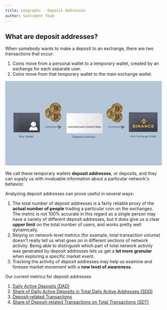```yaml
---
title: Sangraphs - Deposit Addresses
author: Santiment Team
---
```


## What are deposit addresses?

When somebody wants to make a deposit to an exchange, there are two
transactions that occur:

1.  Coins move from a personal wallet to a temporary wallet, created by
    an exchange for each separate user.
2.  Coins move from that temporary wallet to the main exchange wallet.

[![](exchange-768x413.png)](https://santiment.net/wp-content/uploads/2019/02/exchange.png)

We call these temporary wallets **deposit addresses**, or deposits, and
they can supply us with invaluable information about a particular
network's behavior.

Analyzing deposit addresses can prove useful in several ways:

1.  The total number of deposit addresses is a fairly reliable proxy of
    the **actual number of people** trading a particular coin on the
    exchanges.
    The metric is not 100% accurate in this regard as a single person
    may have a variety of different deposit addresses, but it does give
    us a clear **upper limit** on the total number of users, and works
    pretty well dynamically.
2.  Relying on network-level metrics (for example, total transaction
    volume) doesn't really tell us what goes on in different sections of
    network activity.
    Being able to distinguish which part of total network activity was
    generated by deposit addresses lets us get a **lot more granular**
    when exploring a specific market event.
3.  Tracking the activity of deposit addresses may help us examine and
    foresee market movement with a **new level of awareness.**

Our current metrics for deposit addresses

1.  [Daily Active Deposits (DAD)](/sandata/metrics/daily-active-deposits)
2.  [Share of Daily Active Deposits in Total Daily Active Addresses
    (SDD)](/sandata/metrics/share-of-daily-active-deposits-in-total-daily-active-addresses)
3.  [Deposit-related Transactions](/sandata/metrics/deposit-related-transactions)
4.  [Share of Deposit-related Transactions on Total Transactions (SDT)](/sandata/metrics/share-of-deposit-transactions-in-total-transactions)
